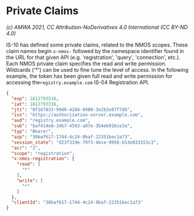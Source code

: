 # Private Claims
_(c) AMWA 2021, CC Attribution-NoDerivatives 4.0 International (CC BY-ND 4.0)_

IS-10 has defined some private claims, related to the NMOS scopes. These claim names begin `x-nmos-` followed by the namespace identifier found in the URL for that given API (e.g. 'registration', 'query',  'connection', etc.). Each NMOS private claim specifies the read and write permission. Wildcards ('*') can be used to fine tune the level of access. In the following example, the token has been given full read and write permission for accessing the`registry.example.com` IS-04 Registration API.

```json
{
  "exp": 1612793516,
  "iat": 1612793336,
  "jti": "0f167833-99d0-4284-9980-3e2b2e87f7db",
  "iss": "https://authorization-server.example.com",
  "aud": "registry.example.com",
  "sub": "baf414e8-34b7-4503-a87e-3b4eb916ce3a",
  "typ": "Bearer",
  "azp": "30baf617-1744-4c24-9baf-22351bec1a73",
  "session_state": "d23f319e-79f3-4bce-9956-b53e833153c3",
  "acr": "1",
  "scope": "registration",
  "x-nmos-registration": {
    "read": [
      "*"
    ],
    "write": [
      "*"
    ]
  },
  "clientId": "30baf617-1744-4c24-9baf-22351bec1a73"
}
```
